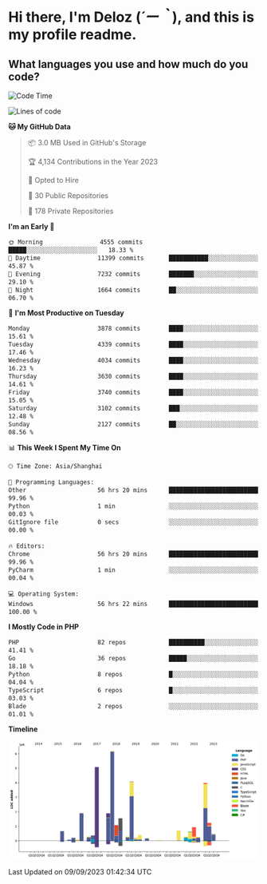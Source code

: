 # **Hi there, I'm Deloz (*´ー｀*), and this is my profile readme.**

## **What languages you use and how much do you code?**

<!--START_SECTION:waka-->
![Code Time](http://img.shields.io/badge/Code%20Time-2%2C339%20hrs%2048%20mins-blue)

![Lines of code](https://img.shields.io/badge/From%20Hello%20World%20I%27ve%20Written-32.9%20million%20lines%20of%20code-blue)

**🐱 My GitHub Data** 

> 📦 3.0 MB Used in GitHub's Storage 
 > 
> 🏆 4,134 Contributions in the Year 2023
 > 
> 💼 Opted to Hire
 > 
> 📜 30 Public Repositories 
 > 
> 🔑 178 Private Repositories 
 > 
**I'm an Early 🐤** 

```text
🌞 Morning                4555 commits        █████░░░░░░░░░░░░░░░░░░░░   18.33 % 
🌆 Daytime                11399 commits       ███████████░░░░░░░░░░░░░░   45.87 % 
🌃 Evening                7232 commits        ███████░░░░░░░░░░░░░░░░░░   29.10 % 
🌙 Night                  1664 commits        ██░░░░░░░░░░░░░░░░░░░░░░░   06.70 % 
```
📅 **I'm Most Productive on Tuesday** 

```text
Monday                   3878 commits        ████░░░░░░░░░░░░░░░░░░░░░   15.61 % 
Tuesday                  4339 commits        ████░░░░░░░░░░░░░░░░░░░░░   17.46 % 
Wednesday                4034 commits        ████░░░░░░░░░░░░░░░░░░░░░   16.23 % 
Thursday                 3630 commits        ████░░░░░░░░░░░░░░░░░░░░░   14.61 % 
Friday                   3740 commits        ████░░░░░░░░░░░░░░░░░░░░░   15.05 % 
Saturday                 3102 commits        ███░░░░░░░░░░░░░░░░░░░░░░   12.48 % 
Sunday                   2127 commits        ██░░░░░░░░░░░░░░░░░░░░░░░   08.56 % 
```


📊 **This Week I Spent My Time On** 

```text
🕑︎ Time Zone: Asia/Shanghai

💬 Programming Languages: 
Other                    56 hrs 20 mins      █████████████████████████   99.96 % 
Python                   1 min               ░░░░░░░░░░░░░░░░░░░░░░░░░   00.03 % 
GitIgnore file           0 secs              ░░░░░░░░░░░░░░░░░░░░░░░░░   00.00 % 

🔥 Editors: 
Chrome                   56 hrs 20 mins      █████████████████████████   99.96 % 
PyCharm                  1 min               ░░░░░░░░░░░░░░░░░░░░░░░░░   00.04 % 

💻 Operating System: 
Windows                  56 hrs 22 mins      █████████████████████████   100.00 % 
```

**I Mostly Code in PHP** 

```text
PHP                      82 repos            ██████████░░░░░░░░░░░░░░░   41.41 % 
Go                       36 repos            █████░░░░░░░░░░░░░░░░░░░░   18.18 % 
Python                   8 repos             █░░░░░░░░░░░░░░░░░░░░░░░░   04.04 % 
TypeScript               6 repos             █░░░░░░░░░░░░░░░░░░░░░░░░   03.03 % 
Blade                    2 repos             ░░░░░░░░░░░░░░░░░░░░░░░░░   01.01 % 
```



**Timeline**

![Lines of Code chart](https://raw.githubusercontent.com/deloz/deloz/main/assets/bar_graph.png)


 Last Updated on 09/09/2023 01:42:34 UTC
<!--END_SECTION:waka-->
